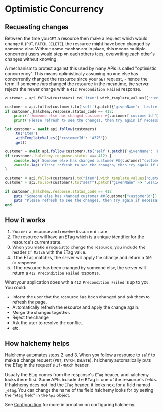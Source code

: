 # Optimistic Concurrency
## Requesting changes
Between the time you `GET` a resource then make a request which would change it (`PUT`, `PATCH`, `DELETE`), the resource might have been changed by someone else.  Without some mechanism in place, this means multiple concurrent users would step on each others toes, overwriting each other's changes without knowing.

A mechanism to protect against this used by many APIs is called "optimistic concurrency".  This means optimistically assuming no one else has concurrently changed the resource since your `GET` request, - hence the term.  If someone *has* changed the resource in the meantime, the server rejects the newer change with a `412 Precondition Failed` response.

<tabs>
<tab name="Python">

```python
customer = api.follow(customers).to('item').with_template_values({'customerId': 'A375'}).get()

customer = api.follow(customer).to('self').patch({'givenName': 'Leslie'})
if customer._halchemy.response.status_code == 412:
    print(f'Someone else has changed customer #{customer["customerId"]}.')
    print('Please refresh to see the changes, then try again if necessary.')
```
</tab>

<tab name="JavaScript">

```javascript
let customer = await api.follow(customers)
    .to('item')
    .withTemplateValues({'customerId': 'A375'})
    .get()

customer = await api.follow(customer).to('self').patch({'givenName': 'Leslie'})
if (customer._halchemy.response.status === 412) {
    console.log(`Someone else has changed customer #${customer["customerId"]}.`)
    console.log('Please refresh to see the changes, then try again if necessary.')
}
```
</tab>

<tab name="Ruby">

```ruby
customer = api.follow(customers).to("item").with_template_values("customerId" => "A375").get
customer = api.follow(customer).to("self").patch("givenName" => "Leslie")

if customer._halchemy.response.status_code == 412
    puts "Someone else has changed customer ##{customer["customerId"]}."
    puts "Please refresh to see the changes, then try again if necessary."
end
```
</tab>

<future-languages />
</tabs>

## How it works
1. You `GET` a resource and receive its current state.
2. The resource will have an ETag which is a unique identifier for the resource's current state.
3. When you make a request to change the resource, you include the header `If-Match` with the ETag value.
4. If the ETag matches, the server will apply the change and return a `200 OK` response.
5. If the resource has been changed by someone else, the server will return a `412 Precondition Failed` response.

What your application does with a  `412 Precondition Failed` is up to you.  You could:
- Inform the user that the resource has been changed and ask them to refresh the page.
- Automatically refresh the resource and apply the change again.
- Merge the changes together.
- Reject the change.
- Ask the user to resolve the conflict.
- etc.

## How halchemy helps
Halchemy automates steps 2. and 3.   When you follow a resource to `self` to make a change request (`PUT`, `PATCH`, `DELETE`), halchemy automatically puts the ETag in the request's `If-Match` header.

Usually the Etag comes from the response's `ETag` header, and halchemy looks there first.  Some APIs include the ETag in one of the resource's fields.  If halchemy does not find the `ETag` header, it looks next for a field named `_etag`.  You can change the name of the field halchemy looks for by setting the "etag field" in the `Api` object.

See [Configuration](../configuration/properties) for more information on configuring halchemy.
